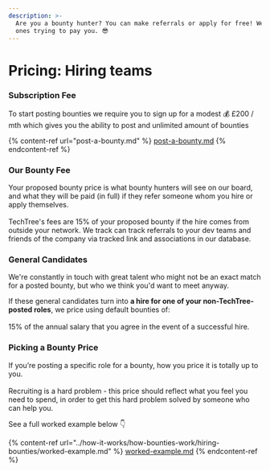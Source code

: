 ```yaml
---
description: >-
  Are you a bounty hunter? You can make referrals or apply for free! We're the
  ones trying to pay you. 😎
---
```


# Pricing: Hiring teams

### **Subscription Fee**

To start posting bounties we require you to sign up for a modest 💰 £200 / mth which gives you the ability to post and unlimited amount of bounties

{% content-ref url="post-a-bounty.md" %}
[post-a-bounty.md](post-a-bounty.md)
{% endcontent-ref %}

### Our Bounty Fee

Your proposed bounty price is what bounty hunters will see on our board, and what they will be paid (in full) if they refer someone whom you hire or apply themselves.\
\
TechTree's fees are 15% of your proposed bounty if the hire comes from outside your network. We track can track referrals to your dev teams and friends of the company via tracked link and associations in our database.

### General Candidates

We're constantly in touch with great talent who might not be an exact match for a posted bounty, but who we think you'd want to meet anyway.

If these general candidates turn into **a hire for one of your non-TechTree-posted roles**, we price using default bounties of:\
\
15% of the annual salary that you agree in the event of a successful hire.

### Picking a Bounty Price

If you’re posting a specific role for a bounty, how you price it is totally up to you.\
\
Recruiting is a hard problem - this price should reflect what you feel you need to spend, in order to get this hard problem solved by someone who can help you.



See a full worked example below 👇

{% content-ref url="../how-it-works/how-bounties-work/hiring-bounties/worked-example.md" %}
[worked-example.md](../how-it-works/how-bounties-work/hiring-bounties/worked-example.md)
{% endcontent-ref %}
